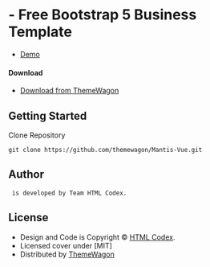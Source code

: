 #  - Free Bootstrap 5 Business Template 

- [Demo](https://themewagon.github.io//)

#### Download

- [Download from ThemeWagon](https://themewagon.com/themes//)

## Getting Started

Clone Repository

```
git clone https://github.com/themewagon/Mantis-Vue.git
```

## Author

```
 is developed by Team HTML Codex.
```

## License

- Design and Code is Copyright &copy; [HTML Codex](https://htmlcodex.com/).
- Licensed cover under [MIT]
- Distributed by [ThemeWagon](https://themewagon.com)
